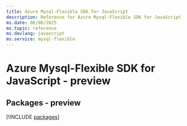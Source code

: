 ```yaml
---
title: Azure Mysql-Flexible SDK for JavaScript
description: Reference for Azure Mysql-Flexible SDK for JavaScript
ms.date: 06/06/2025
ms.topic: reference
ms.devlang: javascript
ms.service: mysql-flexible
---
```

# Azure Mysql-Flexible SDK for JavaScript - preview
## Packages - preview
[!INCLUDE [packages](mysql-flexible-index.md)]